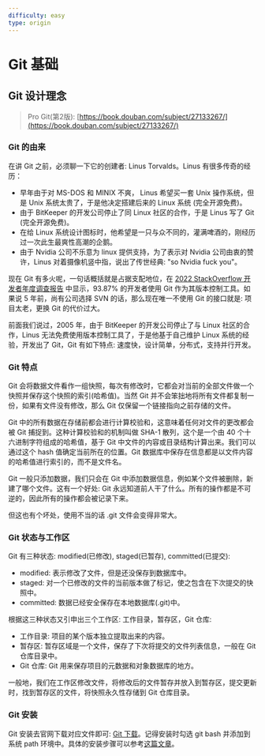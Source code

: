 ```yaml
---
difficulty: easy
type: origin
---
```

# Git 基础

## Git 设计理念

> Pro Git(第2版): [https://book.douban.com/subject/27133267/](https://book.douban.com/subject/27133267/) <br/>

### Git 的由来

在讲 Git 之前，必须聊一下它的创建者: Linus Torvalds。Linus 有很多传奇的经历：
- 早年由于对 MS-DOS 和 MINIX 不爽， Linus 希望买一套 Unix 操作系统，但是 Unix 系统太贵了，于是他决定搭建后来的 Linux 系统 (完全开源免费)。
- 由于 BitKeeper 的开发公司停止了同 Linux 社区的合作，于是 Linus 写了 Git (完全开源免费)。
- 在给 Linux 系统设计图标时，他希望是一只与众不同的，灌满啤酒的，刚经历过一次此生最爽性高潮的企鹅。
- 由于 Nvidia 公司不乐意为 linux 提供支持，为了表示对 Nvidia 公司由衷的赞许，Linus 对着摄像机竖中指，说出了传世经典: "so Nvidia fuck you"。

现在 Git 有多火呢，一句话概括就是占据支配地位，在 [2022 StackOverflow 开发者年度调查报告](https://survey.stackoverflow.co/2022) 中显示，93.87% 的开发者使用 Git 作为其版本控制工具。如果说 5 年前，尚有公司选择 SVN 的话，那么现在唯一不使用 Git 的接口就是: 项目太老，更换 Git 的代价过大。

前面我们说过，2005 年，由于 BitKeeper 的开发公司停止了与 Linux 社区的合作，Linus 无法免费使用版本控制工具了，于是他基于自己维护 Linux 系统的经验，开发出了 Git，Git 有如下特点: 速度快，设计简单，分布式，支持并行开发。

### Git 特点

Git 会将数据文件看作一组快照，每次有修改时，它都会对当前的全部文件做一个快照并保存这个快照的索引(哈希值)。当然 Git 并不会笨拙地将所有文件都复制一份，如果有文件没有修改，那么 Git 仅保留一个链接指向之前存储的文件。

Git 中的所有数据在存储前都会进行计算校验和，这意味着任何对文件的更改都会被 Git 捕捉到。这种计算校验和的机制叫做 SHA-1 散列，这个是一个由 40 个十六进制字符组成的哈希值，基于 Git 中文件的内容或目录结构计算出来。我们可以通过这个 hash 值确定当前所在的位置。Git 数据库中保存在信息都是以文件内容的哈希值进行索引的，而不是文件名。

Git 一般只添加数据，我们只会在 Git 中添加数据信息，例如某个文件被删除，新建了哪个文件。这有一个好处: Git 永远知道前人干了什么。所有的操作都是不可逆的，因此所有的操作都会被记录下来。

<p class="tip">但这也有个坏处，使用不当的话 .git 文件会变得非常大。</p>

### Git 状态与工作区

Git 有三种状态: modified(已修改), staged(已暂存), committed(已提交):
- modified: 表示修改了文件，但是还没保存到数据库中。
- staged: 对一个已修改的文件的当前版本做了标记，使之包含在下次提交的快照中。
- committed: 数据已经安全保存在本地数据库(.git)中。

根据这三种状态又引申出三个工作区: 工作目录，暂存区，Git 仓库:
- 工作目录: 项目的某个版本独立提取出来的内容。
- 暂存区: 暂存区域是一个文件，保存了下次将提交的文件列表信息，一般在 Git 仓库目录中。 
- Git 仓库: Git 用来保存项目的元数据和对象数据库的地方。

一般地，我们在工作区修改文件，将修改后的文件暂存并放入到暂存区，提交更新时，找到暂存区的文件，将快照永久性存储到 Git 仓库目录。

### Git 安装

Git 安装去官网下载对应文件即可: [Git 下载](https://git-scm.com/download)。记得安装时勾选 git bash 并添加到系统 path 环境中。具体的安装步骤可以参考[这篇文章](https://zhuanlan.zhihu.com/p/242540359)。